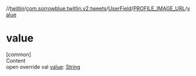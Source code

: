 //[twitlin](../../../index.md)/[com.sorrowblue.twitlin.v2.tweets](../../index.md)/[UserField](../index.md)/[PROFILE_IMAGE_URL](index.md)/[value](value.md)



# value  
[common]  
Content  
open override val [value](value.md): [String](https://kotlinlang.org/api/latest/jvm/stdlib/kotlin/-string/index.html)  



